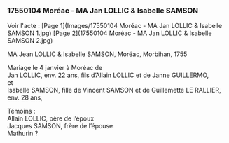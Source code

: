 ### 17550104 Moréac - MA Jan LOLLIC & Isabelle SAMSON

Voir l'acte : [Page 1](Images/17550104 Moréac - MA Jan LOLLIC & Isabelle SAMSON 1.jpg) [Page 2](17550104 Moréac - MA Jan LOLLIC & Isabelle SAMSON 2.jpg)

MA Jean LOLLIC & Isabelle SAMSON, Moréac, Morbihan, 1755

Mariage le 4 janvier à Moréac de  
Jan LOLLIC, env. 22 ans, fils d’Allain LOLLIC et de Janne GUILLERMO,  
et  
Isabelle SAMSON, fille de Vincent SAMSON et de Guillemette LE RALLIER, env. 28 ans,

Témoins :  
Allain LOLLIC,  père de l’époux  
Jacques SAMSON, frère de l’épouse  
Mathurin ?



